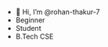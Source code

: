 - 👋 Hi, I’m @rohan-thakur-7
-    Beginner
-    Student
-    B.Tech CSE



<!---
rohan-thakur-7/rohan-thakur-7 is a ✨ special ✨ repository because its `README.md` (this file) appears on your GitHub profile.
You can click the Preview link to take a look at your changes.
--->
